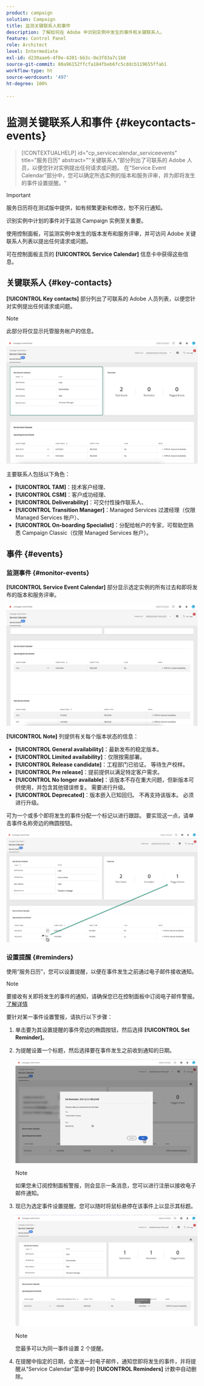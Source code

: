 ```yaml
---
product: campaign
solution: Campaign
title: 监测关键联系人和事件
description: 了解如何在 Adobe 中识别实例中发生的事件和关键联系人。
feature: Control Panel
role: Architect
level: Intermediate
exl-id: d230aae6-4f0e-4201-bb3c-0e3f83a7c1b8
source-git-commit: 80a96152ffcfa184fbeb6fc5cddcb119655ffab1
workflow-type: ht
source-wordcount: '497'
ht-degree: 100%

---
```


# 监测关键联系人和事件 {#keycontacts-events}

>[!CONTEXTUALHELP]
>id="cp_servicecalendar_serviceevents"
>title="服务日历"
>abstract="“关键联系人”部分列出了可联系的 Adobe 人员，以便您针对实例提出任何请求或问题。 在“Service Event Calendar”部分中，您可以确定所选实例的版本和服务评审，并为即将发生的事件设置提醒。"

>[!IMPORTANT]
>
>服务日历将在测试版中提供，如有频繁更新和修改，恕不另行通知。

识别实例中计划的事件对于监测 Campaign 实例至关重要。

使用控制面板，可监测实例中发生的版本发布和服务评审，并可访问 Adobe 关键联系人列表以提出任何请求或问题。

可在控制面板主页的 **[!UICONTROL Service Calendar]** 信息卡中获得这些信息。

## 关键联系人 {#key-contacts}

**[!UICONTROL Key contacts]** 部分列出了可联系的 Adobe 人员列表，以便您针对实例提出任何请求或问题。

>[!NOTE]
>
>此部分将仅显示托管服务帐户的信息。

![](assets/service-events-contacts.png)

主要联系人包括以下角色：

* **[!UICONTROL TAM]**：技术客户经理、
* **[!UICONTROL CSM]**：客户成功经理、
* **[!UICONTROL Deliverability]**：可交付性操作联系人、
* **[!UICONTROL Transition Manager]**：Managed Services 过渡经理（仅限 Managed Services 帐户）、
* **[!UICONTROL On-boarding Specialist]**：分配给帐户的专家，可帮助您熟悉 Campaign Classic（仅限 Managed Services 帐户）。

## 事件 {#events}

### 监测事件 {#monitor-events}

**[!UICONTROL Service Event Calendar]** 部分显示选定实例的所有过去和即将发布的版本和服务评审。

![](assets/service-events-calendar.png)

**[!UICONTROL Note]** 列提供有关每个版本状态的信息：

* **[!UICONTROL General availability]**：最新发布的稳定版本。
* **[!UICONTROL Limited availability]**：仅限按需部署。
* **[!UICONTROL Release candidate]**：工程部门已验证。 等待生产校样。
* **[!UICONTROL Pre release]**：提前提供以满足特定客户需求。
* **[!UICONTROL No longer available]**：该版本不存在重大问题，但新版本可供使用，并包含其他错误修复。 需要进行升级。
* **[!UICONTROL Deprecated]**：版本嵌入已知回归。
不再支持该版本。 必须进行升级。

可为一个或多个即将发生的事件分配一个标记以进行跟踪。 要实现这一点，请单击事件名称旁边的椭圆按钮。

![](assets/service-events-flag.png)

### 设置提醒 {#reminders}

使用“服务日历”，您可以设置提醒，以便在事件发生之前通过电子邮件接收通知。

>[!NOTE]
>
>要接收有关即将发生的事件的通知，请确保您已在控制面板中订阅电子邮件警报。[了解详情](../performance-monitoring/using/email-alerting.md)

要针对某一事件设置警报，请执行以下步骤：

1. 单击要为其设置提醒的事件旁边的椭圆按钮，然后选择 **[!UICONTROL Set Reminder]**。

1. 为提醒设置一个标题，然后选择要在事件发生之前收到通知的日期。

   ![](assets/service-events-set-reminder.png)

   >[!NOTE]
   >
   >如果您未订阅控制面板警报，则会显示一条消息，您可以进行注册以接收电子邮件通知。

1. 现已为选定事件设置提醒。您可以随时将鼠标悬停在该事件上以显示其标题。

   ![](assets/service-events-reminder.png)

   >[!NOTE]
   >
   >您最多可以为同一事件设置 2 个提醒。

1. 在提醒中指定的日期，会发送一封电子邮件，通知您即将发生的事件，并将提醒从“Service Calendar”菜单中的 **[!UICONTROL Reminders]** 计数中自动删除。
